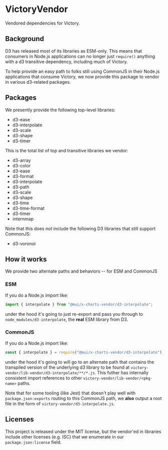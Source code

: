 # VictoryVendor

Vendored dependencies for Victory.

## Background

D3 has released most of its libraries as ESM-only. This means that consumers in Node.js applications can no longer just `require()` anything with a d3 transitive dependency, including much of Victory.

To help provide an easy path to folks still using CommonJS in their Node.js applications that consume Victory, we now provide this package to vendor in various d3-related packages.

## Packages

We presently provide the following top-level libraries:
<!-- cat packages/victory-vendor/package.json | egrep '"d3-' | egrep -o 'd3-[^"]*'| sor t-->

- d3-ease
- d3-interpolate
- d3-scale
- d3-shape
- d3-timer

This is the total list of top and transitive libraries we vendor:
<!-- ls packages/victory-vendor/lib-vendor | sort -->

- d3-array
- d3-color
- d3-ease
- d3-format
- d3-interpolate
- d3-path
- d3-scale
- d3-shape
- d3-time
- d3-time-format
- d3-timer
- internmap

Note that this does _not_ include the following D3 libraries that still support CommonJS:

- d3-voronoi

## How it works

We provide two alternate paths and behaviors -- for ESM and CommonJS

### ESM

If you do a Node.js import like:

```js
import { interpolate } from "@mui/x-charts-vendor/d3-interpolate";
```

under the hood it's going to just re-export and pass you through to `node_modules/d3-interpolate`, the **real** ESM library from D3.

### CommonJS

If you do a Node.js import like:

```js
const { interpolate } = require("@mui/x-charts-vendor/d3-interpolate");
```

under the hood it's going to will go to an alternate path that contains the transpiled version of the underlying d3 library to be found at `victory-vendor/lib-vendor/d3-interpolate/**/*.js`. This futher has internally consistent import references to other `victory-vendor/lib-vendor/<pkg-name>` paths.

Note that for some tooling (like Jest) that doesn't play well with `package.json:exports` routing to this CommonJS path, we **also** output a root file in the form of `victory-vendor/d3-interpolate.js`.

## Licenses

This project is released under the MIT license, but the vendor'ed in libraries include other licenses (e.g. ISC) that we enumerate in our `package.json:license` field.
